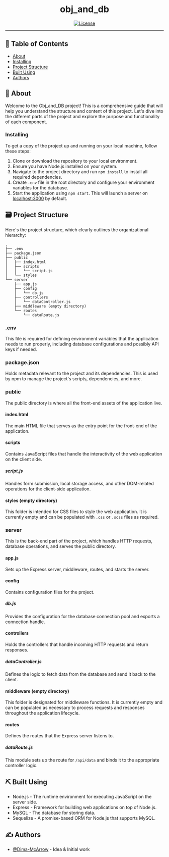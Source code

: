 <h1 align="center">obj_and_db</h1>

<div align="center">

[![License](https://img.shields.io/badge/license-MIT-blue.svg)](/LICENSE.txt)

</div>

---

## 📝 Table of Contents

- [About](#about)
- [Installing](#installing)
- [Project Structure](#structure)
- [Built Using](#built_using)
- [Authors](#authors)

## 🧐 About <a name = "about"></a>

Welcome to the Obj_and_DB project! This is a comprehensive guide that will help you understand the structure and content of this project. Let's dive into the different parts of the project and explore the purpose and functionality of each component.

### Installing <a name = "installing"></a>

To get a copy of the project up and running on your local machine, follow these steps:

1. Clone or download the repository to your local environment.
2. Ensure you have Node.js installed on your system.
3. Navigate to the project directory and run `npm install` to install all required dependencies.
4. Create `.env` file in the root directory and configure your environment variables for the database.
5. Start the application using `npm start`. This will launch a server on [localhost:3000](localhost:3000) by default.

## 🗃️ Project Structure <a name = "structure"></a>

Here's the project structure, which clearly outlines the organizational hierarchy:

```
.
├── .env
├── package.json
├── public
│   ├── index.html
│   ├── scripts
│   │   └── script.js
│   └── styles
└── server
    ├── app.js
    ├── config
    │   └── db.js
    ├── controllers
    │   └── dataController.js
    ├── middleware (empty directory)
    └── routes
        └── dataRoute.js
```


### .env

This file is required for defining environment variables that the application needs to run properly, including database configurations and possibly API keys if needed.

### package.json

Holds metadata relevant to the project and its dependencies. This is used by npm to manage the project's scripts, dependencies, and more.

### public

The public directory is where all the front-end assets of the application live.

#### index.html

The main HTML file that serves as the entry point for the front-end of the application.

#### scripts

Contains JavaScript files that handle the interactivity of the web application on the client side.

##### script.js

Handles form submission, local storage access, and other DOM-related operations for the client-side application.

#### styles (empty directory)

This folder is intended for CSS files to style the web application. It is currently empty and can be populated with `.css` or `.scss` files as required.

### server

This is the back-end part of the project, which handles HTTP requests, database operations, and serves the public directory.

#### app.js

Sets up the Express server, middleware, routes, and starts the server.

#### config

Contains configuration files for the project.

##### db.js

Provides the configuration for the database connection pool and exports a connection handle.

#### controllers

Holds the controllers that handle incoming HTTP requests and return responses.

##### dataController.js

Defines the logic to fetch data from the database and send it back to the client.

#### middleware (empty directory)

This folder is designated for middleware functions. It is currently empty and can be populated as necessary to process requests and responses throughout the application lifecycle.

#### routes

Defines the routes that the Express server listens to.

##### dataRoute.js

This module sets up the route for `/api/data` and binds it to the appropriate controller logic.

## ⛏️ Built Using <a name = "built_using"></a>

- Node.js - The runtime environment for executing JavaScript on the server side.
- Express - Framework for building web applications on top of Node.js.
- MySQL - The database for storing data.
- Sequelize - A promise-based ORM for Node.js that supports MySQL.

## ✍️ Authors <a name = "authors"></a>

- [@Dima-McArrow](https://github.com/Dima-McArrow) - Idea & Initial work
